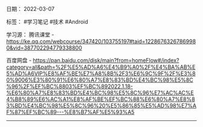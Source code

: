 日期： 2022-03-07

标签： #学习笔记 #技术  #Android 

学习源： 
腾讯课堂 - https://ke.qq.com/webcourse/347420/103755197#taid=12286763267869980&vid=387702294779338800

百度网盘 - https://pan.baidu.com/disk/main?from=homeFlow#/index?category=all&path=%2F%E5%AD%A6%E4%B9%A0%2F%E4%BA%AB%E5%AD%A6VIP%E8%AF%BE%E7%A8%8B%2F3%E6%9C%9F%2F%E3%80%9006%E3%80%91%E6%80%A7%E8%83%BD%E4%BC%98%E5%8C%96%2F%EF%BC%8803%EF%BC%892022.1.18-%E6%80%A7%E8%83%BD%E4%BC%98%E5%8C%96%E7%AC%AC%E4%B8%89%E6%AC%A1%E8%AF%BE%EF%BC%88%E6%80%A7%E8%83%BD%E4%BC%98%E5%8C%96%20%E5%86%85%E5%AD%98%E7%AF%87%EF%BC%89---%E8%B7%AF%E5%93%A5

---
<br>

